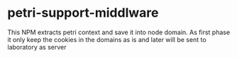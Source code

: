 # petri-support-middlware

This NPM extracts petri context and save it into node domain.
As first phase it only keep the cookies in the domains as is and 
later will be sent to laboratory as server



